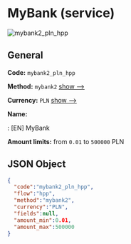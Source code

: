 
# MyBank (service) 
![mybank2_pln_hpp](https://static.openfintech.io/payment_methods/mybank2_pln_hpp/logo.svg?w=400&c=v0.59.26#w200)  

## General 
 
**Code:** `mybank2_pln_hpp` 
 
**Method:** `mybank2` 
 [show -->](/payment-methods/mybank2/) 
 
**Currency:** `PLN` [show -->](/currencies/PLN/) 
 
**Name:** 
 
:	[EN] MyBank 
 
**Amount limits:** from `0.01` to `500000` PLN 

## JSON Object 

```json
{
  "code":"mybank2_pln_hpp",
  "flow":"hpp",
  "method":"mybank2",
  "currency":"PLN",
  "fields":null,
  "amount_min":0.01,
  "amount_max":500000
}
```  
